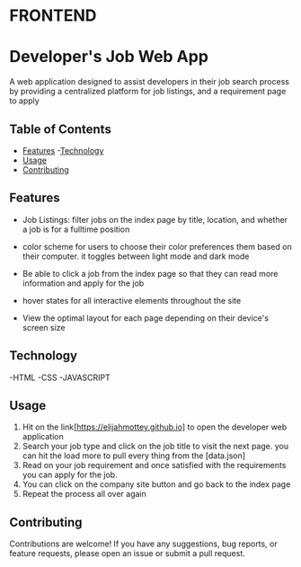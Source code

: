   # FRONTEND


# Developer's Job Web App

A web application designed to assist developers in their job search process by providing a centralized platform for job listings, and a requirement page to apply

## Table of Contents

- [Features](#features)
-[Technology](#Technology)
- [Usage](#usage)
- [Contributing](#contributing)


## Features

- Job Listings: filter jobs on the index page by title, location, and whether a job is for a fulltime position

- color scheme for users  to choose their color preferences them based on their computer. it toggles between light mode and dark mode

-  Be able to click a job from the index page so that they can read more information and 
apply for the job

- hover states for all interactive elements throughout the site

- View the optimal layout for each page depending on their device's screen size

## Technology
-HTML
-CSS
-JAVASCRIPT

## Usage

1. Hit on the link[https://elijahmottey.github.io] to open the developer web application
2. Search your job type and click on the job title 
to visit the next page. you can hit the load more to pull every thing from the [data.json]
3. Read on your job requirement and once satisfied with the requirements you can apply for the job.
4. You can click on the company site button and go back
to the index page
5. Repeat the process all over again

## Contributing

Contributions are welcome! If you have any suggestions, bug reports, or feature requests, please open an issue or submit a pull request.



